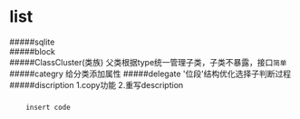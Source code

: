 # list
#####sqlite<br>
#####block<br/>
#####ClassCluster(类族)
父类根据type统一管理子类，子类不暴露，接口`简单`
#####categry
给分类添加属性
#####delegate
'位段'结构优化选择子判断过程
#####discription
1.copy功能 2.重写description
#####
```oc
    insert code
```
